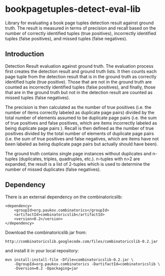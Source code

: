 bookpagetuples-detect-eval-lib
==============================

Library for evaluating a book page tuples detection result against ground truth. 
The result is measured in terms of precision and recall based on the number of 
correctly identified tuples (true positives), incorrectly identified tuples 
(false positives), and missed tuples (false negatives).

Introduction
------------

Detection Result evaluation against ground truth. The evaluation process first
creates the detection result and ground truth lists. It then counts each page
tuple from the detection result that is in the ground truth as correctly
identified tuple (true positive). Those that are not in the ground truth are
counted as incorrectly identified tuples (false positives), and finally,
those that are in the ground truth but not in the detection result are counted
as missed tuples (false negatives).

The precision is then calculated as the number of true positives (i.e. the 
number of items correctly labeled as duplicate page pairs) divided by the 
total number of elements assumed to be duplicate page pairs (i.e. the sum of 
true positives and false positives, which are items incorrectly labeled as 
being duplicate page pairs ). Recall is then defined as the number of 
true positives divided by the total number of elements of duplicate page 
pairs (i.e. the sum of true positives and false negatives, which are items 
have not been labeled as being duplicate page pairs but actually should have 
been).

The ground truth contains single page instances without duplicates and 
n-tuples (duplicates, triples, quadruples, etc.). n-tuples with n>2 are 
expanded, the result is a list of 2-tuples which is used to determine the
number of missed duplicates (false negatives).

Dependency
----------
There is an external dependency on the combinatoricslib:
    
    <dependency>
        <groupId>org.paukov.combinatorics</groupId>
        <artifactId>combinatoricslib</artifactId>
        <version>0.2</version>
    </dependency>

Download the combinatoricslib jar from:

    http://combinatoricslib.googlecode.com/files/combinatoricslib-0.2.jar

and install it in your local repository:

    mvn install:install-file -Dfile=combinatoricslib-0.2.jar \
        -DgroupId=org.paukov.combinatorics -DartifactId=combinatoricslib \
        -Dversion=0.2 -Dpackaging=jar
